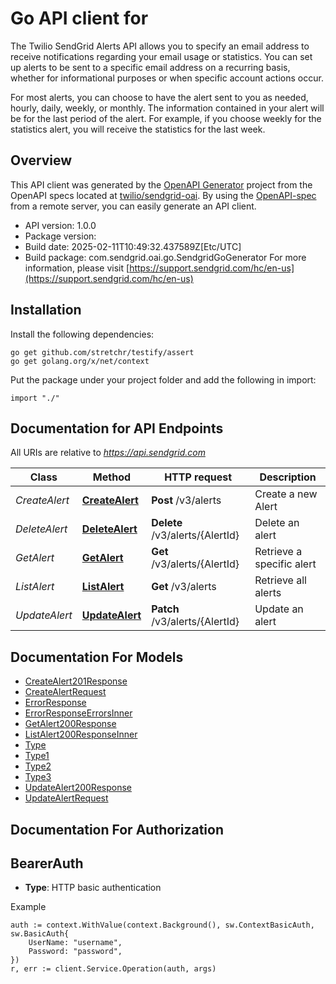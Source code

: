 # Go API client for 

The Twilio SendGrid Alerts API allows you to specify an email address to receive notifications regarding your email usage or statistics. You can set up alerts to be sent to a specific email address on a recurring basis, whether for informational purposes or when specific account actions occur.

For most alerts, you can choose to have the alert sent to you as needed, hourly, daily, weekly, or monthly. The information contained in your alert will be for the last period of the alert. For example, if you choose weekly for the statistics alert, you will receive the statistics for the last week.

## Overview
This API client was generated by the [OpenAPI Generator](https://openapi-generator.tech) project from the OpenAPI specs located at [twilio/sendgrid-oai](https://github.com/twilio/sendgrid-oai/tree/main/spec).  By using the [OpenAPI-spec](https://www.openapis.org/) from a remote server, you can easily generate an API client.

- API version: 1.0.0
- Package version: 
- Build date: 2025-02-11T10:49:32.437589Z[Etc/UTC]
- Build package: com.sendgrid.oai.go.SendgridGoGenerator
For more information, please visit [https://support.sendgrid.com/hc/en-us](https://support.sendgrid.com/hc/en-us)

## Installation

Install the following dependencies:

```shell
go get github.com/stretchr/testify/assert
go get golang.org/x/net/context
```

Put the package under your project folder and add the following in import:

```golang
import "./"
```

## Documentation for API Endpoints

All URIs are relative to *https://api.sendgrid.com*

Class | Method | HTTP request | Description
------------ | ------------- | ------------- | -------------
*CreateAlert* | [**CreateAlert**](docs/CreateAlert.md#createalert) | **Post** /v3/alerts | Create a new Alert
*DeleteAlert* | [**DeleteAlert**](docs/DeleteAlert.md#deletealert) | **Delete** /v3/alerts/{AlertId} | Delete an alert
*GetAlert* | [**GetAlert**](docs/GetAlert.md#getalert) | **Get** /v3/alerts/{AlertId} | Retrieve a specific alert
*ListAlert* | [**ListAlert**](docs/ListAlert.md#listalert) | **Get** /v3/alerts | Retrieve all alerts
*UpdateAlert* | [**UpdateAlert**](docs/UpdateAlert.md#updatealert) | **Patch** /v3/alerts/{AlertId} | Update an alert


## Documentation For Models

 - [CreateAlert201Response](CreateAlert201Response.md)
 - [CreateAlertRequest](CreateAlertRequest.md)
 - [ErrorResponse](ErrorResponse.md)
 - [ErrorResponseErrorsInner](ErrorResponseErrorsInner.md)
 - [GetAlert200Response](GetAlert200Response.md)
 - [ListAlert200ResponseInner](ListAlert200ResponseInner.md)
 - [Type](Type.md)
 - [Type1](Type1.md)
 - [Type2](Type2.md)
 - [Type3](Type3.md)
 - [UpdateAlert200Response](UpdateAlert200Response.md)
 - [UpdateAlertRequest](UpdateAlertRequest.md)


## Documentation For Authorization



## BearerAuth

- **Type**: HTTP basic authentication

Example

```golang
auth := context.WithValue(context.Background(), sw.ContextBasicAuth, sw.BasicAuth{
    UserName: "username",
    Password: "password",
})
r, err := client.Service.Operation(auth, args)
```

